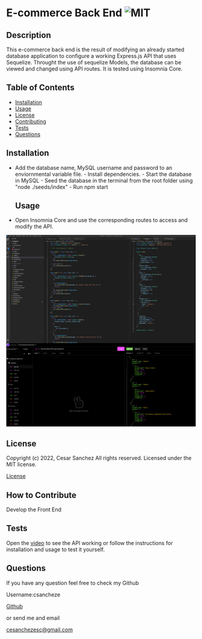 # E-commerce Back End ![MIT](https://img.shields.io/apm/l/vim-mode?style=plastic)

  ## Description
  
  
This e-commerce back end is the result of modifying an already started database application to configure a working Express.js API that uses Sequelize. Throught the use of sequelize Models, the database can be viewed and changed using API routes. It is tested using Insomnia Core. 

  
  ## Table of Contents
  
  - [Installation](#installation)
  - [Usage](#usage)
  - [License](#license)
  - [Contributing](#license)
  - [Tests](#license)
  - [Questions](#license)
  
  ## Installation
  
  
- Add the database name, MySQL username and password to an enviornmental variable file. - Install dependencies. - Start the database in MySQL - Seed the database in the terminal from the root folder using "node ./seeds/index" -  Run npm start

  
  ## Usage
  
  
- Open Insomnia Core and use the corresponding routes to access and modify the API.

  
  
![E-commerce Back End webpage working as expected](assets/screenshot.png)
  
  ## License
  
  
Copyright (c) 2022, Cesar Sanchez All rights reserved.
Licensed under the MIT license. 

  
  
[License](./MIT_license.txt)

  
  ## How to Contribute
  
  
Develop the Front End

  
  ## Tests
  
  
Open the [video](https://drive.google.com/file/d/1LqZ7AUs5BeZDyF1oZZOJ4o344p3PXy8D/view?usp=sharing) to see the API working or follow the instructions for installation and usage to test it yourself.

  
  ## Questions
  
  If you have any question feel free to check my Github 
  
Username:csancheze
  
[Github](https://github.com/csancheze)

  or send me and email
  
<cesanchezesc@gmail.com>

